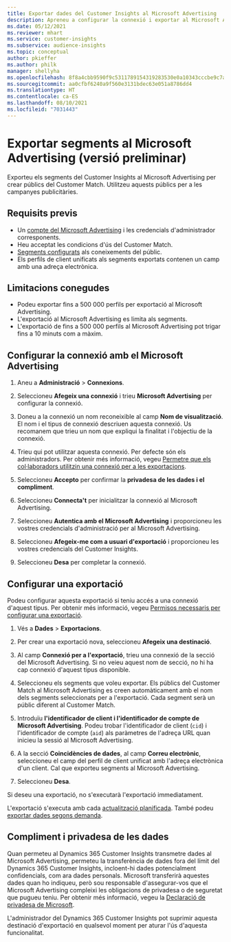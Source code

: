 ```yaml
---
title: Exportar dades del Customer Insights al Microsoft Advertising
description: Apreneu a configurar la connexió i exportar al Microsoft Advertising.
ms.date: 05/12/2021
ms.reviewer: mhart
ms.service: customer-insights
ms.subservice: audience-insights
ms.topic: conceptual
author: pkieffer
ms.author: philk
manager: shellyha
ms.openlocfilehash: 8f8a4cbb9590f9c5311789154319283530e0a10343cccbe9c7aec99765b4fbf2
ms.sourcegitcommit: aa0cfbf6240a9f560e3131bdec63e051a8786dd4
ms.translationtype: HT
ms.contentlocale: ca-ES
ms.lasthandoff: 08/10/2021
ms.locfileid: "7031443"
---
```

# <a name="export-segments-to-microsoft-advertising-preview"></a>Exportar segments al Microsoft Advertising (versió preliminar)

Exporteu els segments del Customer Insights al Microsoft Advertising per crear públics del Customer Match. Utilitzeu aquests públics per a les campanyes publicitàries.

## <a name="prerequisites"></a>Requisits previs

-   Un [compte del Microsoft Advertising](https://ads.microsoft.com/) i les credencials d'administrador corresponents.
-   Heu acceptat les condicions d'ús del Customer Match. 
-   [Segments configurats](segments.md) als coneixements del públic.
-   Els perfils de client unificats als segments exportats contenen un camp amb una adreça electrònica.

## <a name="known-limitations"></a>Limitacions conegudes

- Podeu exportar fins a 500 000 perfils per exportació al Microsoft Advertising.
- L'exportació al Microsoft Advertising es limita als segments.
- L'exportació de fins a 500 000 perfils al Microsoft Advertising pot trigar fins a 10 minuts com a màxim. 


## <a name="set-up-the-connection-to-microsoft-advertising"></a>Configurar la connexió amb el Microsoft Advertising

1. Aneu a **Administració** > **Connexions**.

1. Seleccioneu **Afegeix una connexió** i trieu **Microsoft Advertising** per configurar la connexió.

1. Doneu a la connexió un nom reconeixible al camp **Nom de visualització**. El nom i el tipus de connexió descriuen aquesta connexió. Us recomanem que trieu un nom que expliqui la finalitat i l'objectiu de la connexió.

1. Trieu qui pot utilitzar aquesta connexió. Per defecte són els administradors. Per obtenir més informació, vegeu [Permetre que els col·laboradors utilitzin una connexió per a les exportacions](connections.md#allow-contributors-to-use-a-connection-for-exports).

1. Seleccioneu **Accepto** per confirmar la **privadesa de les dades i el compliment**.

1. Seleccioneu **Connecta't** per inicialitzar la connexió al Microsoft Advertising.

1. Seleccioneu **Autentica amb el Microsoft Advertising** i proporcioneu les vostres credencials d'administració per al Microsoft Advertising.

1. Seleccioneu **Afegeix-me com a usuari d'exportació** i proporcioneu les vostres credencials del Customer Insights.

1. Seleccioneu **Desa** per completar la connexió.

## <a name="configure-an-export"></a>Configurar una exportació

Podeu configurar aquesta exportació si teniu accés a una connexió d'aquest tipus. Per obtenir més informació, vegeu [Permisos necessaris per configurar una exportació](export-destinations.md#set-up-a-new-export).

1. Vés a **Dades** > **Exportacions**.

1. Per crear una exportació nova, seleccioneu **Afegeix una destinació**.

1. Al camp **Connexió per a l'exportació**, trieu una connexió de la secció del Microsoft Advertising. Si no veieu aquest nom de secció, no hi ha cap connexió d'aquest tipus disponible.

1. Seleccioneu els segments que voleu exportar. Els públics del Customer Match al Microsoft Advertising es creen automàticament amb el nom dels segments seleccionats per a l'exportació. Cada segment serà un públic diferent al Customer Match. 

1. Introduïu **l'identificador de client i l'identificador de compte de Microsoft Advertising**. Podeu trobar l'identificador de client (`cid`) i l'identificador de compte (`aid`) als paràmetres de l'adreça URL quan inicieu la sessió al Microsoft Advertising.

1. A la secció **Coincidències de dades**, al camp **Correu electrònic**, seleccioneu el camp del perfil de client unificat amb l'adreça electrònica d'un client. Cal que exporteu segments al Microsoft Advertising.

1. Seleccioneu **Desa**.

Si deseu una exportació, no s'executarà l'exportació immediatament.

L'exportació s'executa amb cada [actualització planificada](system.md#schedule-tab). També podeu [exportar dades segons demanda](export-destinations.md#run-exports-on-demand). 


## <a name="data-privacy-and-compliance"></a>Compliment i privadesa de les dades

Quan permeteu al Dynamics 365 Customer Insights transmetre dades al Microsoft Advertising, permeteu la transferència de dades fora del límit del Dynamics 365 Customer Insights, incloent-hi dades potencialment confidencials, com ara dades personals. Microsoft transferirà aquestes dades quan ho indiqueu, però sou responsable d'assegurar-vos que el Microsoft Advertising compleixi les obligacions de privadesa o de seguretat que pugueu teniu. Per obtenir més informació, vegeu la [Declaració de privadesa de Microsoft](https://go.microsoft.com/fwlink/?linkid=396732).

L'administrador del Dynamics 365 Customer Insights pot suprimir aquesta destinació d'exportació en qualsevol moment per aturar l'ús d'aquesta funcionalitat.
